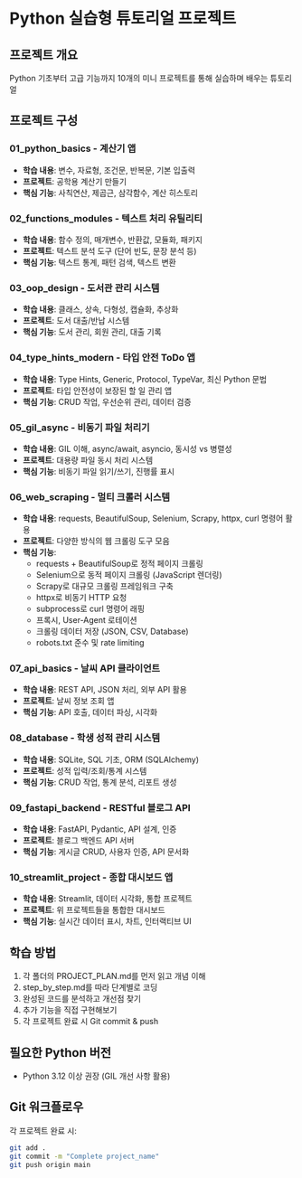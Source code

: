 # Python 실습형 튜토리얼 프로젝트

## 프로젝트 개요
Python 기초부터 고급 기능까지 10개의 미니 프로젝트를 통해 실습하며 배우는 튜토리얼

## 프로젝트 구성

### 01_python_basics - 계산기 앱
- **학습 내용**: 변수, 자료형, 조건문, 반복문, 기본 입출력
- **프로젝트**: 공학용 계산기 만들기
- **핵심 기능**: 사칙연산, 제곱근, 삼각함수, 계산 히스토리

### 02_functions_modules - 텍스트 처리 유틸리티
- **학습 내용**: 함수 정의, 매개변수, 반환값, 모듈화, 패키지
- **프로젝트**: 텍스트 분석 도구 (단어 빈도, 문장 분석 등)
- **핵심 기능**: 텍스트 통계, 패턴 검색, 텍스트 변환

### 03_oop_design - 도서관 관리 시스템
- **학습 내용**: 클래스, 상속, 다형성, 캡슐화, 추상화
- **프로젝트**: 도서 대출/반납 시스템
- **핵심 기능**: 도서 관리, 회원 관리, 대출 기록

### 04_type_hints_modern - 타입 안전 ToDo 앱
- **학습 내용**: Type Hints, Generic, Protocol, TypeVar, 최신 Python 문법
- **프로젝트**: 타입 안전성이 보장된 할 일 관리 앱
- **핵심 기능**: CRUD 작업, 우선순위 관리, 데이터 검증

### 05_gil_async - 비동기 파일 처리기
- **학습 내용**: GIL 이해, async/await, asyncio, 동시성 vs 병렬성
- **프로젝트**: 대용량 파일 동시 처리 시스템
- **핵심 기능**: 비동기 파일 읽기/쓰기, 진행률 표시

### 06_web_scraping - 멀티 크롤러 시스템
- **학습 내용**: requests, BeautifulSoup, Selenium, Scrapy, httpx, curl 명령어 활용
- **프로젝트**: 다양한 방식의 웹 크롤링 도구 모음
- **핵심 기능**: 
  - requests + BeautifulSoup로 정적 페이지 크롤링
  - Selenium으로 동적 페이지 크롤링 (JavaScript 렌더링)
  - Scrapy로 대규모 크롤링 프레임워크 구축
  - httpx로 비동기 HTTP 요청
  - subprocess로 curl 명령어 래핑
  - 프록시, User-Agent 로테이션
  - 크롤링 데이터 저장 (JSON, CSV, Database)
  - robots.txt 준수 및 rate limiting

### 07_api_basics - 날씨 API 클라이언트
- **학습 내용**: REST API, JSON 처리, 외부 API 활용
- **프로젝트**: 날씨 정보 조회 앱
- **핵심 기능**: API 호출, 데이터 파싱, 시각화

### 08_database - 학생 성적 관리 시스템
- **학습 내용**: SQLite, SQL 기초, ORM (SQLAlchemy)
- **프로젝트**: 성적 입력/조회/통계 시스템
- **핵심 기능**: CRUD 작업, 통계 분석, 리포트 생성

### 09_fastapi_backend - RESTful 블로그 API
- **학습 내용**: FastAPI, Pydantic, API 설계, 인증
- **프로젝트**: 블로그 백엔드 API 서버
- **핵심 기능**: 게시글 CRUD, 사용자 인증, API 문서화

### 10_streamlit_project - 종합 대시보드 앱
- **학습 내용**: Streamlit, 데이터 시각화, 통합 프로젝트
- **프로젝트**: 위 프로젝트들을 통합한 대시보드
- **핵심 기능**: 실시간 데이터 표시, 차트, 인터랙티브 UI

## 학습 방법
1. 각 폴더의 PROJECT_PLAN.md를 먼저 읽고 개념 이해
2. step_by_step.md를 따라 단계별로 코딩
3. 완성된 코드를 분석하고 개선점 찾기
4. 추가 기능을 직접 구현해보기
5. 각 프로젝트 완료 시 Git commit & push

## 필요한 Python 버전
- Python 3.12 이상 권장 (GIL 개선 사항 활용)

## Git 워크플로우
각 프로젝트 완료 시:
```bash
git add .
git commit -m "Complete project_name"
git push origin main
```